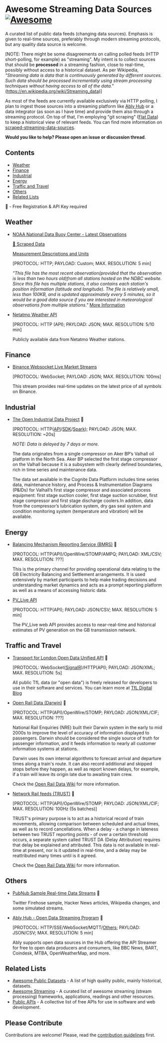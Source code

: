 # Awesome Streaming Data Sources [![Awesome](https://awesome.re/badge.svg)](https://awesome.re)

A curated list of public data feeds (changing data sources). Emphasis is given to real-time sources, preferably through modern streaming protocols, but any quality data source is welcome.

[NOTE: There might be some disagreements on calling polled feeds (HTTP short-polling, for example) as "streaming". My intent is to collect sources that should be __processed__ in a streaming fashion, close to real-time, possibly without access to a historical dataset. As per Wikipedia, _"Streaming data is data that is continuously generated by different sources. Such data should be processed incrementally using stream processing techniques without having access to all of the data."_(https://en.wikipedia.org/wiki/Streaming_data)]

As most of the feeds are currently available exclusively via HTTP polling, I plan to ingest those sources into a streaming platform like [Ably Hub](https://ably.com/hub) or a data integrator (as soon as I have time) and provide them also through a streaming protocol. On top of that, I'm employing "git scraping" ([Flat Data](https://next.github.com/projects/flat-data)) to keep a historical view of relevant feeds. You can find more information on [scraped-streaming-data-sources](https://github.com/apgiorgi/scraped-streaming-data-sources).

**Would you like to help? Please open an issue or discussion thread**.

## Contents

- [Weather](#weather)
- [Finance](#finance)
- [Industrial](#industrial)
- [Energy](#energy)
- [Traffic and Travel](#traffic-and-travel)
- [Others](#others)
- [Related Lists](#related-lists)

🔑 - Free Registration & API Key required

## Weather

- [NOAA National Data Buoy Center - Latest Observations](http://www.ndbc.noaa.gov/data/latest_obs/latest_obs.txt)

  [💾 Scraped Data](https://github.com/apgiorgi/scraped-streaming-data-sources/tree/master/NOAA-NDBC)

  [Measurement Descriptions and Units](https://www.ndbc.noaa.gov/measdes.shtml)

  [PROTOCOL: HTTP; PAYLOAD: Custom; MAX. RESOLUTION: 5 min]

  _"This file has the most recent observation(provided that the observation is less than two hours old)from all stations hosted on the NDBC website. Since this file has multiple stations, it also contains each station's position information (latitude and longitude). The file is relatively small, less than 100KB, and is updated approximately every 5 minutes, so it would be a good data source if you are interested in meteorological observations from multiple stations."_ [More Information](https://www.ndbc.noaa.gov/docs/ndbc_web_data_guide.pdf)

- [Netatmo Weather API](https://dev.netatmo.com/apidocumentation/weather)

  [PROTOCOL: HTTP (API); PAYLOAD: JSON; MAX. RESOLUTION: 5/10 min]

  Publicly available data from Netatmo Weather stations.

## Finance

- [Binance Websocket Live Market Streams](https://binance-docs.github.io/apidocs/spot/en/#websocket-market-streams)

  [PROTOCOL: WebSocket; PAYLOAD: JSON; MAX. RESOLUTION: 100ms]

  This stream provides real-time updates on the latest price of all symbols on Binance.

## Industrial

- [The Open Industrial Data Project](https://www.openindustrialdata.com/) 🔑

  [PROTOCOL: HTTP([API](https://docs.cognite.com/dev/use_the_API.html)/[SDK](https://docs.cognite.com/dev/guides/sdk/python/)/[Spark](https://docs.cognite.com/dev/guides/spark-datasource/)); PAYLOAD: JSON; MAX. RESOLUTION: ~20s]

  _NOTE: Data is delayed by 7 days or more._

  The data originates from a single compressor on Aker BP’s Valhall oil platform in the North Sea. Aker BP selected the first stage compressor on the Valhall because it is a subsystem with clearly defined boundaries, rich in time series and maintenance data.

  The data set available in the Cognite Data Platform includes time series data, maintenance history, and Process & Instrumentation Diagrams (P&IDs) for Valhall’s first stage compressor and associated process equipment: first stage suction cooler, first stage suction scrubber, first stage compressor and first stage discharge coolers.In addition, data from the compressor’s lubrication system, dry gas seal system and condition monitoring system (temperature and vibration) will be available.

## Energy

- [Balancing Mechanism Reporting Service (BMRS)](https://www.elexon.co.uk/guidance-note/bmrs-api-data-push-user-guide/) 🔑

  [PROTOCOL: HTTP(API)/OpenWire/STOMP/AMPQ; PAYLOAD: XML/CSV; MAX. RESOLUTION: ???]

  This is the primary channel for providing operational data relating to the GB Electricity Balancing and Settlement arrangements. It is used extensively by market participants to help make trading decisions and understanding market dynamics and acts as a prompt reporting platform as well as a means of accessing historic data.

- [PV_Live API](https://api0.solar.sheffield.ac.uk/pvlive/v3/docs)

  [PROTOCOL: HTTP(API); PAYLOAD: JSON/CSV; MAX. RESOLUTION: 5 min]

  The PV_Live web API provides access to near-real-time and historical estimates of PV generation on the GB transmission network.

## Traffic and Travel

- [Transport for London Open Data Unified API](https://tfl.gov.uk/info-for/open-data-users/unified-api) 🔑

  [PROTOCOL: WebSocket([SignalR](https://gist.github.com/idlem1nd/8667222f74652f78569e))/HTTP(API); PAYLOAD: JSON/XML; MAX. RESOLUTION: 5s]

  All public TfL data (or "open data") is freely released for developers to use in their software and services. You can learn more at [TfL Digital Blog](https://blog.tfl.gov.uk/category/open-data/)

- [Open Rail Data (Darwin)](https://opendata.nationalrail.co.uk/) 🔑

  [PROTOCOL: HTTP(API)/OpenWire/STOMP; PAYLOAD: JSON/XML/CIF; MAX. RESOLUTION: ???]

  National Rail Enquiries (NRE) built their Darwin system in the early to mid 2000s to improve the level of accuracy of information displayed to passengers. Darwin should be considered the single source of truth for passenger information, and it feeds information to nearly all customer information systems at stations.

  Darwin uses its own internal algorithms to forecast arrival and departure times along a train's route. It can also record additional and skipped stops before they happen, as well as report known delays, for example, if a train will leave its origin late due to awaiting train crew.

  Check the [Open Rail Data Wiki](https://wiki.openraildata.com/index.php?title=About_the_NRE_Feeds) for more information.

- [Network Rail feeds (TRUST)](https://datafeeds.networkrail.co.uk/) 🔑

  [PROTOCOL: HTTP(API)/OpenWire/STOMP; PAYLOAD: JSON/XML/CIF; MAX. RESOLUTION: 100Hz (5s batches)]

  TRUST's primary purpose is to act as a historical record of train movements, allowing comparison between scheduled and actual times, as well as to record cancellations. When a delay - a change in lateness between two TRUST reporting points - of over a certain threshold occurs, a separate system called TRUST DA (Delay Attribution) requires that delay be explained and attributed. This data is not available in real-time at present, nor is it updated in real-time, and a delay may be reattributed many times until is it agreed.

  Check the [Open Rail Data Wiki](https://wiki.openraildata.com/index.php?title=About_the_Network_Rail_feeds) for more information.

## Others

- [PubNub Sample Real-time Data Streams](https://www.pubnub.com/developers/realtime-data-streams/) 🔑

  Twitter Firehose sample, Hacker News articles, Wikipedia changes, and some simulated streams.

- [Ably Hub - Open Data Streaming Program](https://ably.com/hub) 🔑

  [PROTOCOL: HTTP/SSE/WebSocket/MQTT/[Others](https://ably.com/protocols); PAYLOAD: JSON/CSV; MAX. RESOLUTION: 5 min]

  Ably supports open data sources in the Hub offering the API Streamer for free to open data producers and consumers, like BBC News, BART, Coindesk, MTBA, OpenWeatherMap, and more.

## Related Lists

- [Awesome Public Datasets](https://github.com/awesomedata/awesome-public-datasets) - A list of high quality public, mainly historical, datasets.
- [Awesome Streaming](https://github.com/manuzhang/awesome-streaming) - A curated list of awesome streaming (stream processing) frameworks, applications, readings and other resources.
- [Public APIs](https://github.com/public-apis/public-apis) - A collective list of free APIs for use in software and web development.

## Please Contribute

Contributions are welcome! Please, read the [contribution guidelines](contributing.md) first.
